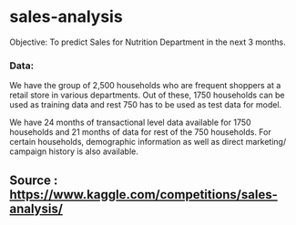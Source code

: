 # sales-analysis

Objective: To predict Sales for Nutrition Department in the next 3 months. 



### Data:

We have the group of 2,500 households who are frequent shoppers at a retail store in various departments. Out of these, 1750 households can be used as training data and rest 750 has to be used as test data for model.

We have 24 months of transactional level data available for 1750 households and 21 months of data for rest of the 750 households.
For certain households, demographic information as well as direct marketing/ campaign history is also available.

## Source : https://www.kaggle.com/competitions/sales-analysis/

